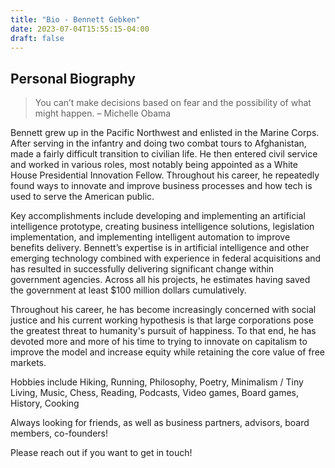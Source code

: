 ```yaml
---
title: "Bio - Bennett Gebken"
date: 2023-07-04T15:55:15-04:00
draft: false
---
```


## Personal Biography

> You can’t make decisions based on fear and the possibility of what might happen. 
– Michelle Obama

Bennett grew up in the Pacific Northwest and enlisted in the Marine Corps. After serving in the infantry and doing two combat tours to Afghanistan, made a fairly difficult transition to civilian life. He then entered civil service and worked in various roles, most notably being appointed as a White House Presidential Innovation Fellow. Throughout his career, he repeatedly found ways to innovate and improve business processes and how tech is used to serve the American public. 

Key accomplishments include developing and implementing an artificial intelligence prototype, creating business intelligence solutions, legislation implementation, and implementing intelligent automation to improve benefits delivery. Bennett’s expertise is in artificial intelligence and other emerging technology combined with experience in federal acquisitions and has resulted in successfully delivering significant change within government agencies. Across all his projects, he estimates having saved the government at least $100 million dollars cumulatively.

Throughout his career, he has become increasingly concerned with social justice and his current working hypothesis is that large corporations pose the greatest threat to humanity's pursuit of happiness. To that end, he has devoted more and more of his time to trying to innovate on capitalism to improve the model and increase equity while retaining the core value of free markets.

Hobbies include Hiking, Running, Philosophy, Poetry, Minimalism / Tiny Living, Music, Chess, Reading, Podcasts, Video games, Board games, History, Cooking

Always looking for friends, as well as business partners, advisors, board members, co-founders! 

Please reach out if you want to get in touch!



